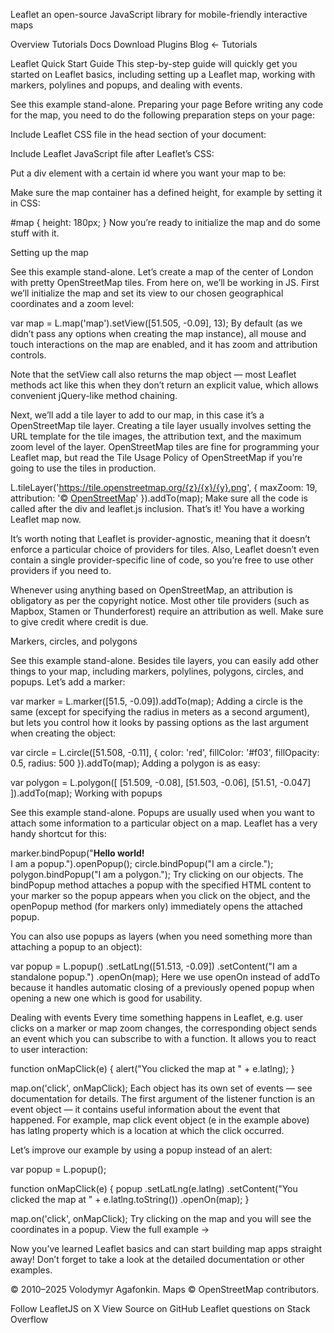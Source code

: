 Leaflet
an open-source JavaScript library
for mobile-friendly interactive maps

Overview Tutorials Docs Download Plugins Blog
← Tutorials

Leaflet Quick Start Guide
This step-by-step guide will quickly get you started on Leaflet basics, including setting up a Leaflet map, working with markers, polylines and popups, and dealing with events.


See this example stand-alone.
Preparing your page
Before writing any code for the map, you need to do the following preparation steps on your page:

Include Leaflet CSS file in the head section of your document:

 <link rel="stylesheet" href="https://unpkg.com/leaflet@1.9.4/dist/leaflet.css"
     integrity="sha256-p4NxAoJBhIIN+hmNHrzRCf9tD/miZyoHS5obTRR9BMY="
     crossorigin=""/>
Include Leaflet JavaScript file after Leaflet’s CSS:

 <!-- Make sure you put this AFTER Leaflet's CSS -->
 <script src="https://unpkg.com/leaflet@1.9.4/dist/leaflet.js"
     integrity="sha256-20nQCchB9co0qIjJZRGuk2/Z9VM+kNiyxNV1lvTlZBo="
     crossorigin=""></script>
Put a div element with a certain id where you want your map to be:

 <div id="map"></div>
Make sure the map container has a defined height, for example by setting it in CSS:

#map { height: 180px; }
Now you’re ready to initialize the map and do some stuff with it.

Setting up the map

See this example stand-alone.
Let’s create a map of the center of London with pretty OpenStreetMap tiles. From here on, we’ll be working in JS. First we’ll initialize the map and set its view to our chosen geographical coordinates and a zoom level:

var map = L.map('map').setView([51.505, -0.09], 13);
By default (as we didn’t pass any options when creating the map instance), all mouse and touch interactions on the map are enabled, and it has zoom and attribution controls.

Note that the setView call also returns the map object — most Leaflet methods act like this when they don’t return an explicit value, which allows convenient jQuery-like method chaining.

Next, we’ll add a tile layer to add to our map, in this case it’s a OpenStreetMap tile layer. Creating a tile layer usually involves setting the URL template for the tile images, the attribution text, and the maximum zoom level of the layer. OpenStreetMap tiles are fine for programming your Leaflet map, but read the Tile Usage Policy of OpenStreetMap if you’re going to use the tiles in production.

L.tileLayer('https://tile.openstreetmap.org/{z}/{x}/{y}.png', {
    maxZoom: 19,
    attribution: '&copy; <a href="http://www.openstreetmap.org/copyright">OpenStreetMap</a>'
}).addTo(map);
Make sure all the code is called after the div and leaflet.js inclusion. That’s it! You have a working Leaflet map now.

It’s worth noting that Leaflet is provider-agnostic, meaning that it doesn’t enforce a particular choice of providers for tiles. Also, Leaflet doesn’t even contain a single provider-specific line of code, so you’re free to use other providers if you need to.

Whenever using anything based on OpenStreetMap, an attribution is obligatory as per the copyright notice. Most other tile providers (such as Mapbox, Stamen or Thunderforest) require an attribution as well. Make sure to give credit where credit is due.

Markers, circles, and polygons

See this example stand-alone.
Besides tile layers, you can easily add other things to your map, including markers, polylines, polygons, circles, and popups. Let’s add a marker:

var marker = L.marker([51.5, -0.09]).addTo(map);
Adding a circle is the same (except for specifying the radius in meters as a second argument), but lets you control how it looks by passing options as the last argument when creating the object:

var circle = L.circle([51.508, -0.11], {
    color: 'red',
    fillColor: '#f03',
    fillOpacity: 0.5,
    radius: 500
}).addTo(map);
Adding a polygon is as easy:

var polygon = L.polygon([
    [51.509, -0.08],
    [51.503, -0.06],
    [51.51, -0.047]
]).addTo(map);
Working with popups

See this example stand-alone.
Popups are usually used when you want to attach some information to a particular object on a map. Leaflet has a very handy shortcut for this:

marker.bindPopup("<b>Hello world!</b><br>I am a popup.").openPopup();
circle.bindPopup("I am a circle.");
polygon.bindPopup("I am a polygon.");
Try clicking on our objects. The bindPopup method attaches a popup with the specified HTML content to your marker so the popup appears when you click on the object, and the openPopup method (for markers only) immediately opens the attached popup.

You can also use popups as layers (when you need something more than attaching a popup to an object):

var popup = L.popup()
    .setLatLng([51.513, -0.09])
    .setContent("I am a standalone popup.")
    .openOn(map);
Here we use openOn instead of addTo because it handles automatic closing of a previously opened popup when opening a new one which is good for usability.

Dealing with events
Every time something happens in Leaflet, e.g. user clicks on a marker or map zoom changes, the corresponding object sends an event which you can subscribe to with a function. It allows you to react to user interaction:

function onMapClick(e) {
    alert("You clicked the map at " + e.latlng);
}

map.on('click', onMapClick);
Each object has its own set of events — see documentation for details. The first argument of the listener function is an event object — it contains useful information about the event that happened. For example, map click event object (e in the example above) has latlng property which is a location at which the click occurred.

Let’s improve our example by using a popup instead of an alert:

var popup = L.popup();

function onMapClick(e) {
    popup
        .setLatLng(e.latlng)
        .setContent("You clicked the map at " + e.latlng.toString())
        .openOn(map);
}

map.on('click', onMapClick);
Try clicking on the map and you will see the coordinates in a popup. View the full example →

Now you’ve learned Leaflet basics and can start building map apps straight away! Don’t forget to take a look at the detailed documentation or other examples.

© 2010–2025 Volodymyr Agafonkin. Maps © OpenStreetMap contributors.

Follow LeafletJS on X
View Source on GitHub
Leaflet questions on Stack Overflow